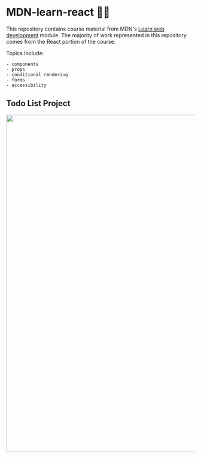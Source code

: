 # MDN-learn-react 👨‍💻

This repository contains course material from MDN's [Learn web development](https://developer.mozilla.org/en-US/docs/Learn) module. The majority of work represented in this repository comes from the React portion of the course.

Topics Include:

```
- components
- props
- conditional rendering
- forms
- accessibility
```

## Todo List Project

<img src="https://i.gyazo.com/9ac8109a8037487acdca5fb05e9717ed.gif" width="900"/>
